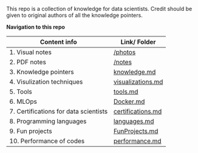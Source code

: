 This repo is a collection of knowledge for data scientists. Credit should be given to original authors of all the knowledge pointers.

**Navigation to this repo**

| Content info | Link/ Folder |
| ------------ | ------------ |
| 1\. Visual notes | [/photos](https://github.com/PraAnj/online-learning-for-data-scientists/tree/master/photos) |
| 2\. PDF notes | [/notes](https://github.com/PraAnj/online-learning-for-data-scientists/tree/master/notes) |
| 3\. Knowledge pointers| [knowledge.md](https://github.com/PraAnj/online-learning-for-data-scientists/blob/master/knowledge.md) |
| 4\. Visulization techniques | [visualizations.md](https://github.com/PraAnj/online-learning-for-data-scientists/blob/master/visualizations.md) |
| 5\. Tools | [tools.md](https://github.com/PraAnj/online-learning-for-data-scientists/blob/master/tools.md) |
| 6\. MLOps | [Docker.md](https://github.com/PraAnj/online-learning-for-data-scientists/blob/master/Docker.md) |
| 7\. Certifications for data scientists | [certifications.md](https://github.com/PraAnj/online-learning-for-data-scientists/blob/master/certifications.md) |
| 8\. Programming languages | [languages.md](https://github.com/PraAnj/online-learning-for-data-scientists/blob/master/languages.md) |
| 9\. Fun projects | [FunProjects.md](https://github.com/PraAnj/online-learning-for-data-scientists/blob/master/FunProjects.md) |
| 10\. Performance of codes | [performance.md](https://github.com/PraAnj/online-learning-for-data-scientists/blob/master/performance.md) |
<br>

